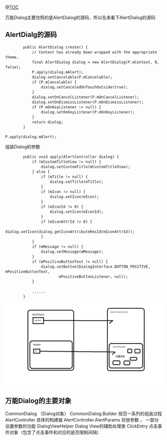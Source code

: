 @[TOC](Builder设计模式构建万能Dialog)

万能Dialog主要仿照的是AlertDialog的源码，所以先来看下AlertDialog的源码

## AlertDialg的源码

```
        public AlertDialog create() {
            // Context has already been wrapped with the appropriate theme.
            final AlertDialog dialog = new AlertDialog(P.mContext, 0, false);
            P.apply(dialog.mAlert);
            dialog.setCancelable(P.mCancelable);
            if (P.mCancelable) {
                dialog.setCanceledOnTouchOutside(true);
            }
            dialog.setOnCancelListener(P.mOnCancelListener);
            dialog.setOnDismissListener(P.mOnDismissListener);
            if (P.mOnKeyListener != null) {
                dialog.setOnKeyListener(P.mOnKeyListener);
            }
            return dialog;
        }
```

`P.apply(dialog.mAlert);`

组装Dialog的参数

```
        public void apply(AlertController dialog) {
            if (mCustomTitleView != null) {
                dialog.setCustomTitle(mCustomTitleView);
            } else {
                if (mTitle != null) {
                    dialog.setTitle(mTitle);
                }
                if (mIcon != null) {
                    dialog.setIcon(mIcon);
                }
                if (mIconId != 0) {
                    dialog.setIcon(mIconId);
                }
                if (mIconAttrId != 0) {
                    dialog.setIcon(dialog.getIconAttributeResId(mIconAttrId));
                }
            }
            if (mMessage != null) {
                dialog.setMessage(mMessage);
            }
            if (mPositiveButtonText != null) {
                dialog.setButton(DialogInterface.BUTTON_POSITIVE, mPositiveButtonText,
                        mPositiveButtonListener, null);
            }
            
            ......
        }
```

![](AlertDialog源码解析.png)

## 万能Dialog的主要对象

CommonDialog （Dialog对象）
CommonDialog.Builder  规范一系列的组装过程
AlertController 具体的构建器
AlertController.AlertParams 存放参数 ， 一部分设置参数的功能
DialogViewHelper Dialog View的辅助处理类
ClickEntry 点击事件对象（包含了点击事件和对应的是否限制间隔）








 


      
     
 

